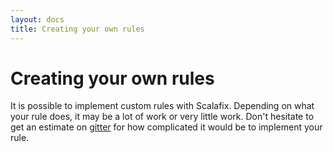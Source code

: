 ```yaml
---
layout: docs
title: Creating your own rules
---
```


# Creating your own rules
It is possible to implement custom rules with Scalafix. Depending on what your rule does, it may be a lot of work or very little work. Don't hesitate to get an estimate on [gitter](javascript:window.gitter.chat.defaultChat.toggleChat(true)) for how complicated it would be to implement your rule.
